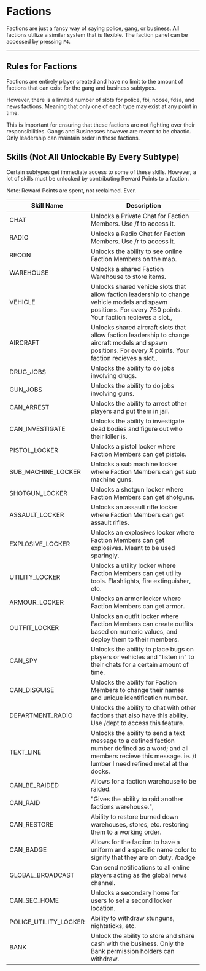 # Factions

Factions are just a fancy way of saying police, gang, or business. All factions utilize a similar system that is flexible. The faction panel can be accessed by pressing `F4`.

---

## Rules for Factions
Factions are entirely player created and have no limit to the amount of factions that can exist for the gang and business subtypes.

However, there is a limited number of slots for police, fbi, noose, fdsa, and news factions. Meaning that only one of each type may exist at any point in time.

This is important for ensuring that these factions are not fighting over their responsibilities. Gangs and Businesses however are meant to be chaotic. Only leadership can maintain order in those factions.


## Skills (Not All Unlockable By Every Subtype)

Certain subtypes get immediate access to some of these skills. However, a lot of skills must be unlocked by contributing Reward Points to a faction.

Note: Reward Points are spent, not reclaimed. Ever.

| Skill Name | Description |
| - | - |
| CHAT | Unlocks a Private Chat for Faction Members. Use /f to access it. |
| RADIO | Unlocks a Radio Chat for Faction Members. Use /r to access it. |
| RECON | Unlocks the ability to see online Faction Members on the map. |
| WAREHOUSE | Unlocks a shared Faction Warehouse to store items. |
| VEHICLE | Unlocks shared vehicle slots that allow faction leadership to change vehicle models and spawn positions. For every 750 points. Your faction recieves a slot.,
| AIRCRAFT | Unlocks shared aircraft slots that allow faction leadership to change aircraft models and spawn positions.  For every X points. Your faction recieves a slot.,
| DRUG_JOBS | Unlocks the ability to do jobs involving drugs. |
| GUN_JOBS | Unlocks the ability to do jobs involving guns. |
| CAN_ARREST | Unlocks the ability to arrest other players and put them in jail. |
| CAN_INVESTIGATE | Unlocks the ability to investigate dead bodies and figure out who their killer is. |
| PISTOL_LOCKER | Unlocks a pistol locker where Faction Members can get pistols. |
| SUB_MACHINE_LOCKER | Unlocks a sub machine locker where Faction Members can get sub machine guns. |
| SHOTGUN_LOCKER | Unlocks a shotgun locker where Faction Members can get shotguns. |
| ASSAULT_LOCKER | Unlocks an assault rifle locker where Faction Members can get assault rifles. |
| EXPLOSIVE_LOCKER | Unlocks an explosives locker where Faction Members can get explosives. Meant to be used sparingly. |
| UTILITY_LOCKER | Unlocks a utility locker where Faction Members can get utility tools. Flashlights, fire extinguisher, etc. |
| ARMOUR_LOCKER | Unlocks an armor locker where Faction Members can get armor. |
| OUTFIT_LOCKER | Unlocks an outfit locker where Faction Members can create outfits based on numeric values, and deploy them to their members. |
| CAN_SPY | Unlocks the ability to place bugs on players or vehicles and "listen in" to their chats for a certain amount of time. |
| CAN_DISGUISE | Unlocks the ability for Faction Members to change their names and unique identification number. |
| DEPARTMENT_RADIO | Unlocks the ability to chat with other factions that also have this ability. Use /dept to access this feature. |
| TEXT_LINE | Unlocks the ability to send a text message to a defined faction number defined as a word; and all members recieve this message. ie. /t lumber I need refined metal at the docks. |
| CAN_BE_RAIDED | Allows for a faction warehouse to be raided. |
| CAN_RAID | "Gives the ability to raid another factions warehouse.",
| CAN_RESTORE | Ability to restore burned down warehouses, stores, etc. restoring them to a working order. |
| CAN_BADGE | Allows for the faction to have a uniform and a specific name color to signify that they are on duty. /badge |
| GLOBAL_BROADCAST | Can send notifications to all online players acting as the global news channel. |
| CAN_SEC_HOME | Unlocks a secondary home for users to set a second locker location. |
| POLICE_UTILITY_LOCKER | Ability to withdraw stunguns, nightsticks, etc. |
| BANK | Unlock the ability to store and share cash with the business. Only the Bank permission holders can withdraw. |
